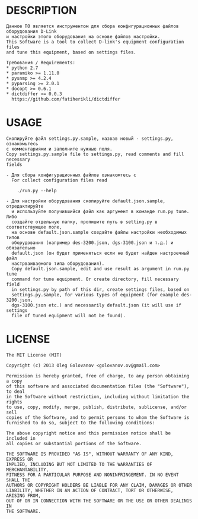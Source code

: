 # DESCRIPTION

    Данное ПО является инструментом для сбора конфигурационных файлов оборудования D-Link
    и настройки этого оборудования на основе файлов настройки.
    This Software is a tool to collect D-link's equipment configuration files
    and tune this equipment, based on settings files.

    Требования / Requirements:
    * python 2.7
    * paramiko >= 1.11.0
    * pysnmp >= 4.2.4
    * pyparsing >= 2.0.1
    * docopt >= 0.6.1
    * dictdiffer >= 0.0.3
      https://github.com/fatiherikli/dictdiffer

# USAGE

    Скопируйте файл settings.py.sample, назвав новый - settings.py, ознакомьтесь
    с комментариями и заполните нужные поля.
    Copy settings.py.sample file to settings.py, read comments and fill necessary
    fields

    - Для сбора конфигурационных файлов ознакомтесь с
      For collect configuration files read

        ./run.py --help

    - Для настройки оборудования скопируйте default.json.sample, отредактируйте
      и используйте получившийся файл как аргумент в команде run.py tune. Либо
      создайте отдельную папку, пропишите путь в setting.py в соответствующее поле,
      на основе default.json.sample создайте файлы настройки необходимых типов
      оборудования (например des-3200.json, dgs-3100.json и т.д.) и обязательно
      default.json (он будет применяться если не будет найден настроечный файл
      настрваиваемого типа оборудования).
      Copy default.json.sample, edit and use result as argument in run.py tune
      command for tune equipment. Or create directory, fill necessary field
      in settings.py by path of this dir, create settings files, based on
      settings.py.sample, for various types of equipment (for example des-3200.json,
      dgs-3100.json etc.) and necessarily default.json (it will use if settings
      file of tuned equipment will not be found).

# LICENSE

    The MIT License (MIT)

    Copyright (c) 2013 Oleg Golovanov <golovanov.ov@gmail.com>

    Permission is hereby granted, free of charge, to any person obtaining a copy
    of this software and associated documentation files (the "Software"), to deal
    in the Software without restriction, including without limitation the rights
    to use, copy, modify, merge, publish, distribute, sublicense, and/or sell
    copies of the Software, and to permit persons to whom the Software is
    furnished to do so, subject to the following conditions:

    The above copyright notice and this permission notice shall be included in
    all copies or substantial portions of the Software.

    THE SOFTWARE IS PROVIDED "AS IS", WITHOUT WARRANTY OF ANY KIND, EXPRESS OR
    IMPLIED, INCLUDING BUT NOT LIMITED TO THE WARRANTIES OF MERCHANTABILITY,
    FITNESS FOR A PARTICULAR PURPOSE AND NONINFRINGEMENT. IN NO EVENT SHALL THE
    AUTHORS OR COPYRIGHT HOLDERS BE LIABLE FOR ANY CLAIM, DAMAGES OR OTHER
    LIABILITY, WHETHER IN AN ACTION OF CONTRACT, TORT OR OTHERWISE, ARISING FROM,
    OUT OF OR IN CONNECTION WITH THE SOFTWARE OR THE USE OR OTHER DEALINGS IN
    THE SOFTWARE.
